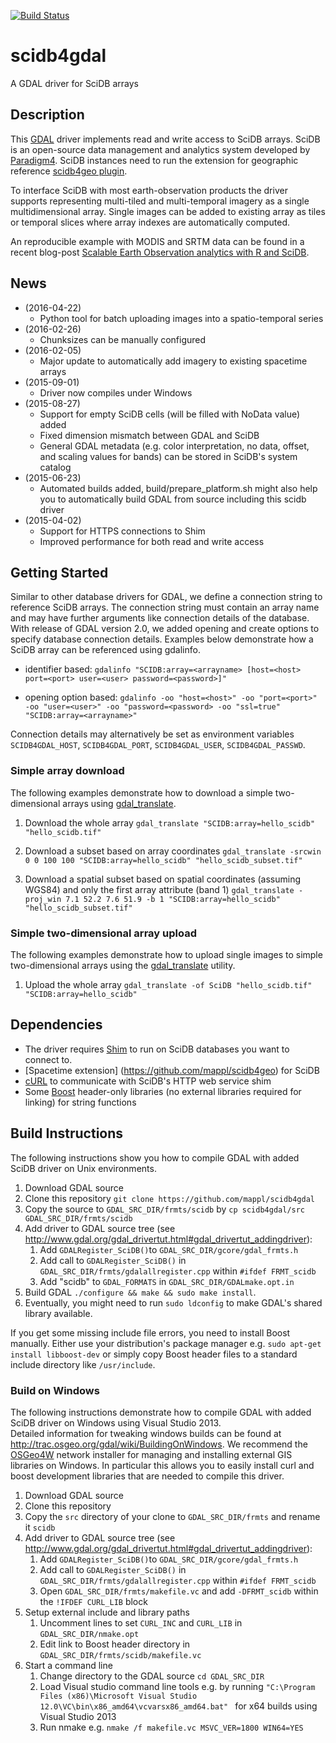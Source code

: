 [![Build Status](https://travis-ci.org/mappl/scidb4gdal.svg?branch=master)](https://travis-ci.org/mappl/scidb4gdal)
# scidb4gdal
A GDAL driver for SciDB arrays

## Description
This [GDAL](http://www.gdal.org) driver implements read and write access to SciDB arrays. SciDB is an open-source data management and analytics system developed by [Paradigm4](www.paradigm4.com). SciDB instances need to run the extension for geographic reference  [scidb4geo plugin](https://github.com/mappl/scidb4geo). 

To interface SciDB with most earth-observation products the driver supports representing multi-tiled and multi-temporal imagery as a single multidimensional array. Single images can be added to existing array as tiles or temporal slices where array indexes are automatically computed. 

An reproducible example with MODIS and SRTM data can be found in a recent blog-post [Scalable Earth Observation analytics with R and SciDB](http://r-spatial.org/r/2016/05/11/scalable-earth-observation-analytics.html).



## News
- (2016-04-22)
    - Python tool for batch uploading images into a spatio-temporal series
- (2016-02-26)
    - Chunksizes can be manually configured
- (2016-02-05)
    - Major update to automatically add imagery to existing spacetime arrays 
- (2015-09-01)
    - Driver now compiles under Windows
- (2015-08-27)
	- Support for empty SciDB cells (will be filled with NoData value) added
	- Fixed dimension mismatch between GDAL and SciDB
	- General GDAL metadata (e.g. color interpretation, no data, offset, and scaling values for bands) can be stored in SciDB's system catalog
- (2015-06-23)
	- Automated builds added, build/prepare_platform.sh might also help you to automatically build GDAL from source including this scidb driver
- (2015-04-02)
    - Support for HTTPS connections to Shim
    - Improved performance for both read and write access

## Getting Started
Similar to other database drivers for GDAL, we define a connection string to reference SciDB arrays. The connection string must contain an array name and may have further arguments like connection details of the database. With release of GDAL version 2.0, we added opening and create options to specify database connection details. Examples below demonstrate how a SciDB array can be referenced using gdalinfo.

- identifier based: `gdalinfo "SCIDB:array=<arrayname> [host=<host> port=<port> user=<user> password=<password>]"`

- opening option based: `gdalinfo -oo "host=<host>" -oo "port=<port>" -oo "user=<user>" -oo "password=<password> -oo "ssl=true" "SCIDB:array=<arrayname>"`

Connection details may alternatively be set as environment variables `SCIDB4GDAL_HOST`, `SCIDB4GDAL_PORT`, `SCIDB4GDAL_USER`, `SCIDB4GDAL_PASSWD`.


### Simple array download
The following examples demonstrate how to download a simple two-dimensional arrays using  [gdal_translate](http://www.gdal.org/gdal_translate.html). 

1. Download the whole array
`gdal_translate "SCIDB:array=hello_scidb" "hello_scidb.tif"`

2. Download a subset based on array coordinates
`gdal_translate -srcwin 0 0 100 100 "SCIDB:array=hello_scidb" "hello_scidb_subset.tif"`

3. Download a spatial subset based on spatial coordinates (assuming WGS84) and only the first array attribute (band 1)
`gdal_translate -proj_win 7.1 52.2 7.6 51.9 -b 1 "SCIDB:array=hello_scidb" "hello_scidb_subset.tif"`


### Simple two-dimensional array upload
The following examples demonstrate how to upload single images to simple two-dimensional arrays using the [gdal_translate](http://www.gdal.org/gdal_translate.html) utility. 

1. Upload the whole array
`gdal_translate -of SciDB "hello_scidb.tif" "SCIDB:array=hello_scidb"`

## Dependencies
- The driver requires [Shim](https://github.com/Paradigm4/shim) to run on SciDB databases you want to connect to. 
- [Spacetime extension] (https://github.com/mappl/scidb4geo) for SciDB
- [cURL](http://curl.haxx.se/) to communicate with SciDB's HTTP web service shim
- Some [Boost](http://www.boost.org) header-only libraries (no external libraries required for linking) for string functions


## Build Instructions

The following instructions show you how to compile GDAL with added SciDB driver on Unix environments.

1. Download GDAL source
2. Clone this repository `git clone https://github.com/mappl/scidb4gdal` 
3. Copy the source to `GDAL_SRC_DIR/frmts/scidb` by `cp scidb4gdal/src GDAL_SRC_DIR/frmts/scidb`
4. Add driver to GDAL source tree (see http://www.gdal.org/gdal_drivertut.html#gdal_drivertut_addingdriver):
    1. Add `GDALRegister_SciDB()`to `GDAL_SRC_DIR/gcore/gdal_frmts.h`
    2. Add call to `GDALRegister_SciDB()` in `GDAL_SRC_DIR/frmts/gdalallregister.cpp` within `#ifdef FRMT_scidb`
    3. Add "scidb" to `GDAL_FORMATS` in `GDAL_SRC_DIR/GDALmake.opt.in`
5. Build GDAL `./configure && make && sudo make install`. 
6. Eventually, you might need to run `sudo ldconfig` to make GDAL's shared library available.

If you get some missing include file errors, you need to install Boost manually. Either use your distribution's package manager e.g. `sudo apt-get install libboost-dev` or simply copy Boost header files to a standard include directory like `/usr/include`.


### Build on Windows

The following instructions demonstrate how to compile GDAL with added SciDB driver on Windows using Visual Studio 2013.  
Detailed information for tweaking windows builds can be found at http://trac.osgeo.org/gdal/wiki/BuildingOnWindows.
We recommend the [OSGeo4W](http://trac.osgeo.org/osgeo4w/) network installer for managing and installing external GIS libraries on Windows. 
In particular this allows you to easily install curl and boost development libraries that are needed to compile this driver.
 
1. Download GDAL source
2. Clone this repository
3. Copy the `src` directory of your clone to `GDAL_SRC_DIR/frmts` and rename it `scidb`
4. Add driver to GDAL source tree (see http://www.gdal.org/gdal_drivertut.html#gdal_drivertut_addingdriver):
    1. Add `GDALRegister_SciDB()`to `GDAL_SRC_DIR/gcore/gdal_frmts.h`
    2. Add call to `GDALRegister_SciDB()` in `GDAL_SRC_DIR/frmts/gdalallregister.cpp` within `#ifdef FRMT_scidb`
    3. Open `GDAL_SRC_DIR/frmts/makefile.vc` and add `-DFRMT_scidb`  within the `!IFDEF CURL_LIB` block
5. Setup external include and library paths
    1. Uncomment lines to set `CURL_INC` and `CURL_LIB` in `GDAL_SRC_DIR/nmake.opt`
    2. Edit link to Boost header directory in `GDAL_SRC_DIR/frmts/scidb/makefile.vc`
6. Start a command line 
    1. Change directory to the GDAL source `cd GDAL_SRC_DIR`
	2. Load Visual studio command line tools e.g. by running `"C:\Program Files (x86)\Microsoft Visual Studio 12.0\VC\bin\x86_amd64\vcvarsx86_amd64.bat"
` for x64 builds using Visual Studio 2013
    3. Run nmake e.g. `nmake /f makefile.vc MSVC_VER=1800 WIN64=YES`
 
